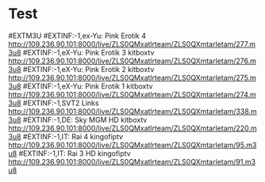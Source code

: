 # Test
#EXTM3U
#EXTINF:-1,ex-Yu: Pink Erotik 4 
http://109.236.90.101:8000/live/ZLS0QMxatlrteam/ZLS0QXmtarletam/277.m3u8
#EXTINF:-1,eX-Yu: Pink Erotik 3 kitboxtv
http://109.236.90.101:8000/live/ZLS0QMxatlrteam/ZLS0QXmtarletam/276.m3u8
#EXTINF:-1,eX-Yu: Pink Erotik 2 kitboxtv
http://109.236.90.101:8000/live/ZLS0QMxatlrteam/ZLS0QXmtarletam/275.m3u8
#EXTINF:-1,eX-Yu: Pink Erotik 1 kitboxtv
http://109.236.90.101:8000/live/ZLS0QMxatlrteam/ZLS0QXmtarletam/274.m3u8
#EXTINF:-1,SVT2 Links
http://109.236.90.101:8000/live/ZLS0QMxatlrteam/ZLS0QXmtarletam/338.m3u8
#EXTINF:-1,DE: Sky MGM HD kitboxtv
http://109.236.90.101:8000/live/ZLS0QMxatlrteam/ZLS0QXmtarletam/220.m3u8
#EXTINF:-1,IT: Rai 4 kingofiptv
http://109.236.90.101:8000/live/ZLS0QMxatlrteam/ZLS0QXmtarletam/95.m3u8
#EXTINF:-1,IT: Rai 3 HD kingofiptv
http://109.236.90.101:8000/live/ZLS0QMxatlrteam/ZLS0QXmtarletam/91.m3u8
